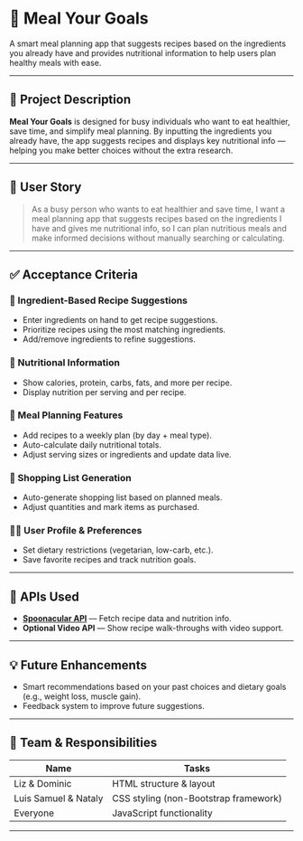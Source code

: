 # 🥗 Meal Your Goals

A smart meal planning app that suggests recipes based on the ingredients you already have and provides nutritional information to help users plan healthy meals with ease.

---

## 📌 Project Description

**Meal Your Goals** is designed for busy individuals who want to eat healthier, save time, and simplify meal planning. By inputting the ingredients you already have, the app suggests recipes and displays key nutritional info — helping you make better choices without the extra research.

---

## 👤 User Story

> As a busy person who wants to eat healthier and save time, I want a meal planning app that suggests recipes based on the ingredients I have and gives me nutritional info, so I can plan nutritious meals and make informed decisions without manually searching or calculating.

---

## ✅ Acceptance Criteria

### 🧺 Ingredient-Based Recipe Suggestions
- Enter ingredients on hand to get recipe suggestions.
- Prioritize recipes using the most matching ingredients.
- Add/remove ingredients to refine suggestions.

### 🔬 Nutritional Information
- Show calories, protein, carbs, fats, and more per recipe.
- Display nutrition per serving and per recipe.

### 📅 Meal Planning Features
- Add recipes to a weekly plan (by day + meal type).
- Auto-calculate daily nutritional totals.
- Adjust serving sizes or ingredients and update data live.

### 🛒 Shopping List Generation
- Auto-generate shopping list based on planned meals.
- Adjust quantities and mark items as purchased.

### 🧑‍⚕️ User Profile & Preferences
- Set dietary restrictions (vegetarian, low-carb, etc.).
- Save favorite recipes and track nutrition goals.

---

## 🔌 APIs Used

- **[Spoonacular API](https://spoonacular.com/food-api)** — Fetch recipe data and nutrition info.
- **Optional Video API** — Show recipe walk-throughs with video support.

---

## 💡 Future Enhancements

- Smart recommendations based on your past choices and dietary goals (e.g., weight loss, muscle gain).
- Feedback system to improve future suggestions.

---

## 🧠 Team & Responsibilities

| Name        | Tasks                        |
|-------------|------------------------------|
| Liz & Dominic | HTML structure & layout       |
| Luis Samuel & Nataly | CSS styling (non-Bootstrap framework) |
| Everyone    | JavaScript functionality      |

---
